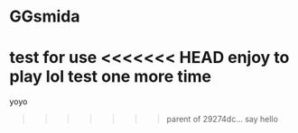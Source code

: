# GGsmida
test for use
<<<<<<< HEAD
enjoy to play
lol
test one more time
=======
yoyo

>>>>>>> parent of 29274dc... say hello

